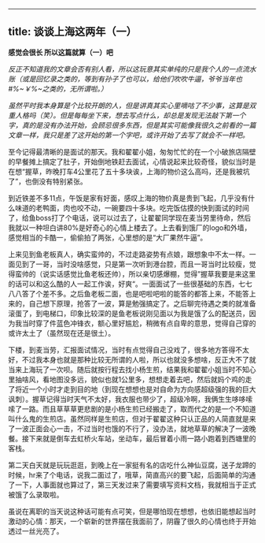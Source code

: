----
title: 谈谈上海这两年（一）
----

**感觉会很长 所以这篇就算（一）吧**

*反正不知道我的文章会否有别人看，所以这玩意其实单纯的只是我个人的一点流水账（或是回忆录之类的，等到有孙子了也可以，给他们吹吹牛逼，爷爷当年也#%~￥%~之类的，无所谓啦。）*

*虽然平时我本身算是个比较开朗的人，但是讲真其实心里嘀咕了不少事，这算是双重人格吗（笑）。但是每每坐下来，想去写点什么，却总是发现无法敲下第一个字，真的是没有办法开始，会顾忌很多东西，但是其实可能像我很久之前看的一篇文章一样，我只是差了这开始的第一个字吧，或许开始了去写了就会不一样吧。*

至今记得最清晰的是面试的那天。我和翟翟小姐，匆匆忙忙的在一个小破旅店隔壁的早餐摊上搞定了肚子，开始倒地铁赶去面试，心情说起来比较奇怪，貌似当时是在想“握草，昨晚打车4公里花了五十多块诶，上海的物价这么高吗，还是我被坑了”，也倒没有特别紧张。

到近铁差不多11点，午饭是家有好面，感叹上海的物价真是贵到飞起，几乎没有什么味道的老鸭面，肉也咬不动，一碗要四十多块。吃完饭估摸的快到面试的时间了，给鱼boss打了个电话，说可以过去了，让翟翟同学现在麦当劳里待命，然后我就以一种坦白讲80%是好奇心的心情上楼去了。上去看到饿厂的logo和外墙，感觉相当的卡酷一，偷偷拍了两张，心里想的是“大厂果然牛逼”。

上来见到鱼老板真人，确实蛮帅的，不过走路姿势有点娘，跟想象中不太一样。一面见到了一哥，当时没啥感觉，只是第一次听到港台腔，而且一哥当时比较瘦，觉得蛮帅的（说实话感觉比鱼老板还帅），所以亲切感爆棚，觉得”握草我要是来这里的话可以和这么酷的人一起工作诶，好爽“。一面面试了一些很基础的东西，七七八八答了个差不多。之后鱼老板二面，也是吧啦吧啦的能答的都答上来，不能答上来的，自己想下原理，抢答了一波，算是勉强搞定了。之后聊完待遇之类的就准备滚蛋了，到电梯口，印象比较深的是鱼老板说刚见面以为我是饿了么的配送员，因为我当时穿了件蓝色冲锋衣，额心里好尴尬，稍微有点自卑的意思，觉得自己穿的或许太土了（虽然现在还是很土）。

下楼，到麦当劳，汇报面试情况，当时有点觉得自己没戏了，很多地方答得不太好，不过我本身也就是那种比较无所谓的人啦，所以也就没多想啥，反正大不了就当来上海玩了一次呗。随后就按行程去找小杨生煎，结果我和翟翟小姐当时不知心里抽啥风，看地图没多远，貌似也就1公里多，想想走着去吧，然后就妈个鸡的走了将近一个小时才走到目的地（到现在想想也是对自命为方向感超级强的我的巨大讽刺）。握草记得当时天气不太好，我衣服也带少了，超级冷啊，我俩生生哆哆嗦嗦了一路。而且草草草更悲剧的是小杨生煎已经搬走了，取而代之的是一个不知道叫什么鬼的生煎店。虽然同样是生煎店，但对于翟翟这种只认正品的人简直就是来了一波正面会心一击，不过当时也饿的不行了，没办法，就地草草的解决了一波晚餐。接下来就是倒车去虹桥火车站，坐动车，最后冒着小雨一路小跑着到西塘里的客栈。

第二天白天就是玩玩逛逛，到晚上在一家挺有名的店吃什么神仙豆腐，送子龙蹄的时候，hr来了个电话，说我二面过了，哦草，简直高兴的要飞起，后面简单的沟通了一下，人事面就也算过了，第三天发过来了需要填写资料文档，我就相当于正式被饿了么录取啦。

虽说在离职的当天说这种话可能有点可笑，但是哪怕现在想想，也依旧能想起当时激动的心情：那天，一个崭新的世界摆在我面前了，阴霾了很久的心情也终于开始透过一丝光亮了。
